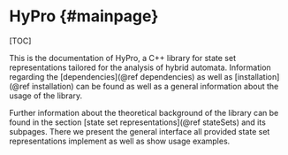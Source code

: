 HyPro {#mainpage}
==========

[TOC]

This is the documentation of HyPro, a C++ library for state set representations tailored for the analysis of hybrid automata. Information regarding the [dependencies](@ref dependencies) as well as [installation](@ref installation) can be found as well as a general information about the usage of the library.

Further information about the theoretical background of the library can be found in the section [state set representations](@ref stateSets) and its subpages. There we present the general interface all provided state set representations implement as well as show usage examples.

